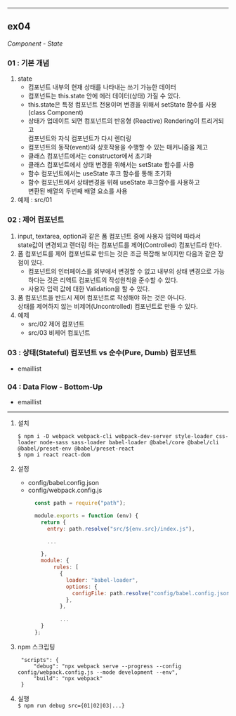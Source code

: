 ___
## ex04
_Component - State_

### 01 : 기본 개념
  1. state
     - 컴포넌트 내부의 현재 상태를 나타내는 쓰기 가능한 데이터
     - 컴포넌트는 this.state 안에 에러 데이터(상태) 가질 수 있다.
     - this.state은 특정 컴포넌트 전용이며 변경을 위해서 setState 함수를 사용 (class Component)
     - 상태가 업데이트 되면 컴포넌트의 반응형 (Reactive) Rendering이 트리거되고  
     컴포넌트와 자식 컴포넌트가 다시 렌더링
     - 컴포넌트의 동작(event)와 상호작용을 수행할 수 있는 매커니즘을 제고
     - 클래스 컴포넌트에서는 constructor에서 초기화
     - 클래스 컴포넌트에서 상태 변경을 위해서는 setState 함수를 사용
     - 함수 컴포넌트에서는 useState 후크 함수를 통해 초기화
     - 함수 컴포넌트에서 상태변경을 위해 useState 후크함수를 사용하고  
     변환된 배열의 두번째 배열 요소를 사용
  2. 예제 : src/01
### 02 : 제어 컴포넌트
  1. input, textarea, option과 같은 폼 컴포넌트 중에 사용자 입력에 따라서  
  state값이 변경되고 렌더링 하는 컴포넌트를 제어(Controlled) 컴포넌트라 한다.
  2. 폼 컴포넌트를 제어 컴포넌트로 만드는 것은 조금 복잡해 보이지만 다음과 같은 장점이 있다.
      - 컴포넌트의 인터페이스를 외부에서 변경할 수 없고 내부의 상태 변경으로 가능하다는 것은 리액트 컴포넌트의 작성원칙을 준수할 수 있다.
      - 사용자 입력 값에 대한 Validation을 할 수 있다.  
  3. 폼 컴포넌트을 반드시 제어 컴포넌트로 작성해야 하는 것은 아니다.  
  상태를 제어하지 않는 비제어(Uncontrolled) 컴포넌트로 만들 수 있다.
  4. 예제
     - src/02 제어 컴포넌트
     - src/03 비제어 컴포넌트
### 03 : 상태(Stateful) 컴포넌트 vs 순수(Pure, Dumb) 컴포넌트
- emaillist
### 04 : Data Flow - Bottom-Up
- emaillist

___

1. 설치
    ```shell
    $ npm i -D webpack webpack-cli webpack-dev-server style-loader css-loader node-sass sass-loader babel-loader @babel/core @babel/cli @babel/preset-env @babel/preset-react
    $ npm i react react-dom
    ```

2. 설정
   - config/babel.config.json
   - config/webpack.config.js
        ```js
          const path = require("path");

          module.exports = function (env) {
            return {
              entry: path.resolve("src/${env.src}/index.js"),

              ...

            },
            module: {
                rules: [
                  {
                    loader: "babel-loader",
                    options: {
                      configFile: path.resolve("config/babel.config.json"),
                    },
                  },
                  
                  ...
            }
          };
        ```

3. npm 스크립팅
   ```jsonc
    "scripts": {
        "debug": "npx webpack serve --progress --config config/webpack.config.js --mode development --env",
        "build": "npx webpack"
    }
   ```

4. 실행  
   `$ npm run debug src={01|02|03|...}` 
